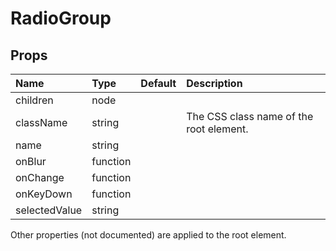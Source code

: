 RadioGroup
==========



Props
-----


| Name | Type | Default | Description |
|:-----|:-----|:--------|:------------|
| children | node |  |  |
| className | string |  | The CSS class name of the root element. |
| name | string |  |  |
| onBlur | function |  |  |
| onChange | function |  |  |
| onKeyDown | function |  |  |
| selectedValue | string |  |  |

Other properties (not documented) are applied to the root element.
